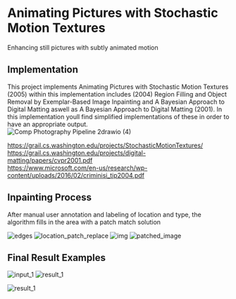 # Animating Pictures with Stochastic Motion Textures
Enhancing still pictures with subtly animated motion

## Implementation
This project implements Animating Pictures with Stochastic Motion Textures (2005) within this implementation includes (2004) Region Filling and Object Removal by
Exemplar-Based Image Inpainting and A Bayesian Approach to Digital Matting aswell as A Bayesian Approach to Digital Matting (2001). In this implementation youll find simplified implementations of these in order to have an appropriate output.  
![Comp Photography Pipeline 2drawio (4)](https://user-images.githubusercontent.com/50963416/156676509-662692da-2f37-402d-87e6-9c26b1cf8725.png)

https://grail.cs.washington.edu/projects/StochasticMotionTextures/  
https://grail.cs.washington.edu/projects/digital-matting/papers/cvpr2001.pdf  
https://www.microsoft.com/en-us/research/wp-content/uploads/2016/02/criminisi_tip2004.pdf  

## Inpainting Process  
After manual user annotation and labeling of location and type, the algorithm fills in the area with a patch match solution  

![edges](https://user-images.githubusercontent.com/50963416/156676042-46bb6432-da87-4190-9cba-f865d1f7f2d1.png)
![location_patch_replace](https://user-images.githubusercontent.com/50963416/156676037-0757a667-47dd-4f38-afcf-f4a8c477562d.png)
![img](https://user-images.githubusercontent.com/50963416/156676045-d01d04ef-9069-4400-9940-74946e94d1d7.png)
![patched_image](https://user-images.githubusercontent.com/50963416/156676038-2e43de2b-b88e-4a6b-b6dc-2d14ac0b4050.png)

## Final Result Examples
![input_1](https://user-images.githubusercontent.com/50963416/156674937-b94d0e7c-9bc3-4163-9b71-93ae0f335295.png)
![result_1](https://user-images.githubusercontent.com/50963416/156674947-33ec5ede-0c4d-4786-a9ea-79b56f67e8df.gif)

![result_1](https://user-images.githubusercontent.com/50963416/156675762-1110905e-735f-4a12-8ad8-19cb32059178.gif)
